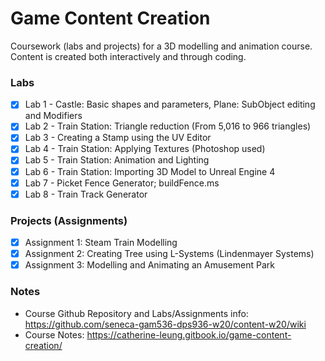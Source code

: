 # Game Content Creation
Coursework (labs and projects) for a 3D modelling and animation course. Content is created both interactively and through coding.

### Labs
- [x] Lab 1 - Castle: Basic shapes and parameters, Plane: SubObject editing and Modifiers
- [x] Lab 2 - Train Station: Triangle reduction (From 5,016 to 966 triangles)
- [x] Lab 3 - Creating a Stamp using the UV Editor
- [x] Lab 4 - Train Station: Applying Textures (Photoshop used)
- [x] Lab 5 - Train Station: Animation and Lighting
- [x] Lab 6 - Train Station: Importing 3D Model to Unreal Engine 4
- [x] Lab 7 - Picket Fence Generator; buildFence.ms
- [x] Lab 8 - Train Track Generator

### Projects (Assignments)
- [x] Assignment 1: Steam Train Modelling
- [x] Assignment 2: Creating Tree using L-Systems (Lindenmayer Systems)
- [x] Assignment 3: Modelling and Animating an Amusement Park

### Notes
- Course Github Repository and Labs/Assignments info: https://github.com/seneca-gam536-dps936-w20/content-w20/wiki
- Course Notes: https://catherine-leung.gitbook.io/game-content-creation/
